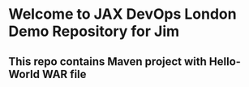 # Welcome to JAX DevOps London Demo Repository for Jim
## This repo contains Maven project with Hello-World WAR file 
